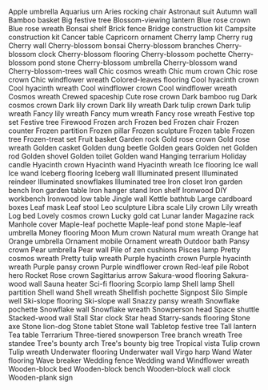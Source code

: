 Apple umbrella
Aquarius urn
Aries rocking chair
Astronaut suit
Autumn wall
Bamboo basket
Big festive tree
Blossom-viewing lantern
Blue rose crown
Blue rose wreath
Bonsai shelf
Brick fence
Bridge construction kit
Campsite construction kit
Cancer table
Capricorn ornament
Cherry lamp
Cherry rug
Cherry wall
Cherry-blossom bonsai
Cherry-blossom branches
Cherry-blossom clock
Cherry-blossom flooring
Cherry-blossom pochette
Cherry-blossom pond stone
Cherry-blossom umbrella
Cherry-blossom wand
Cherry-blossom-trees wall
Chic cosmos wreath
Chic mum crown
Chic rose crown
Chic windflower wreath
Colored-leaves flooring
Cool hyacinth crown
Cool hyacinth wreath
Cool windflower crown
Cool windflower wreath
Cosmos wreath
Crewed spaceship
Cute rose crown
Dark bamboo rug
Dark cosmos crown
Dark lily crown
Dark lily wreath
Dark tulip crown
Dark tulip wreath
Fancy lily wreath
Fancy mum wreath
Fancy rose wreath
Festive top set
Festive tree
Firewood
Frozen arch
Frozen bed
Frozen chair
Frozen counter
Frozen partition
Frozen pillar
Frozen sculpture
Frozen table
Frozen tree
Frozen-treat set
Fruit basket
Garden rock
Gold rose crown
Gold rose wreath
Golden casket
Golden dung beetle
Golden gears
Golden net
Golden rod
Golden shovel
Golden toilet
Golden wand
Hanging terrarium
Holiday candle
Hyacinth crown
Hyacinth wand
Hyacinth wreath
Ice flooring
Ice wall
Ice wand
Iceberg flooring
Iceberg wall
Illuminated present
Illuminated reindeer
Illuminated snowflakes
Illuminated tree
Iron closet
Iron garden bench
Iron garden table
Iron hanger stand
Iron shelf
Ironwood DIY workbench
Ironwood low table
Jingle wall
Kettle bathtub
Large cardboard boxes
Leaf mask
Leaf stool
Leo sculpture
Libra scale
Lily crown
Lily wreath
Log bed
Lovely cosmos crown
Lucky gold cat
Lunar lander
Magazine rack
Manhole cover
Maple-leaf pochette
Maple-leaf pond stone
Maple-leaf umbrella
Money flooring
Moon
Mum crown
Natural mum wreath
Orange hat
Orange umbrella
Ornament mobile
Ornament wreath
Outdoor bath
Pansy crown
Pear umbrella
Pear wall
Pile of zen cushions
Pisces lamp
Pretty cosmos wreath
Pretty tulip wreath
Purple hyacinth crown
Purple hyacinth wreath
Purple pansy crown
Purple windflower crown
Red-leaf pile
Robot hero
Rocket
Rose crown
Sagittarius arrow
Sakura-wood flooring
Sakura-wood wall
Sauna heater
Sci-fi flooring
Scorpio lamp
Shell lamp
Shell partition
Shell wand
Shell wreath
Shellfish pochette
Signpost
Silo
Simple well
Ski-slope flooring
Ski-slope wall
Snazzy pansy wreath
Snowflake pochette
Snowflake wall
Snowflake wreath
Snowperson head
Space shuttle
Stacked-wood wall
Stall
Star clock
Star head
Starry-sands flooring
Stone axe
Stone lion-dog
Stone tablet
Stone wall
Tabletop festive tree
Tall lantern
Tea table
Terrarium
Three-tiered snowperson
Tree branch wreath
Tree standee
Tree's bounty arch
Tree's bounty big tree
Tropical vista
Tulip crown
Tulip wreath
Underwater flooring
Underwater wall
Virgo harp
Wand
Water flooring
Wave breaker
Wedding fence
Wedding wand
Windflower wreath
Wooden-block bed
Wooden-block bench
Wooden-block wall clock
Wooden-plank sign
